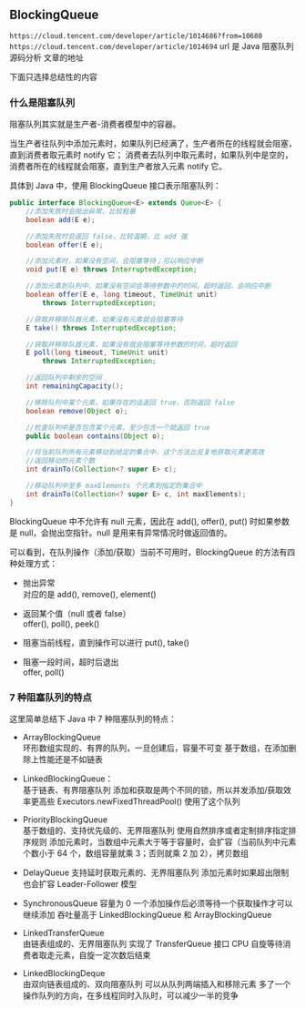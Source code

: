 ## BlockingQueue
`https://cloud.tencent.com/developer/article/1014686?from=10680`
`https://cloud.tencent.com/developer/article/1014694`
url 是 Java 阻塞队列源码分析 文章的地址

下面只选择总结性的内容

### 什么是阻塞队列
阻塞队列其实就是生产者-消费者模型中的容器。

当生产者往队列中添加元素时，如果队列已经满了，生产者所在的线程就会阻塞，直到消费者取元素时 notify 它； 
 消费者去队列中取元素时，如果队列中是空的，消费者所在的线程就会阻塞，直到生产者放入元素 notify 它。

具体到 Java 中，使用 BlockingQueue 接口表示阻塞队列：
```java
public interface BlockingQueue<E> extends Queue<E> {
    //添加失败时会抛出异常，比较粗暴
    boolean add(E e);

    //添加失败时会返回 false，比较温婉，比 add 强
    boolean offer(E e);

    //添加元素时，如果没有空间，会阻塞等待；可以响应中断
    void put(E e) throws InterruptedException;

    //添加元素到队列中，如果没有空间会等待参数中的时间，超时返回，会响应中断
    boolean offer(E e, long timeout, TimeUnit unit)
        throws InterruptedException;

    //获取并移除队首元素，如果没有元素就会阻塞等待
    E take() throws InterruptedException;

    //获取并移除队首元素，如果没有就会阻塞等待参数的时间，超时返回
    E poll(long timeout, TimeUnit unit)
        throws InterruptedException;

    //返回队列中剩余的空间
    int remainingCapacity();

    //移除队列中某个元素，如果存在的话返回 true，否则返回 false
    boolean remove(Object o);

    //检查队列中是否包含某个元素，至少包含一个就返回 true
    public boolean contains(Object o);

    //将当前队列所有元素移动到给定的集合中，这个方法比反复地获取元素更高效
    //返回移动的元素个数
    int drainTo(Collection<? super E> c);

    //移动队列中至多 maxElements 个元素到指定的集合中
    int drainTo(Collection<? super E> c, int maxElements);
}
```

BlockingQueue 中不允许有 null 元素，因此在 add(), offer(), put() 时如果参数是 null，会抛出空指针。null 是用来有异常情况时做返回值的。

可以看到，在队列操作（添加/获取）当前不可用时，BlockingQueue 的方法有四种处理方式：

* 抛出异常  
对应的是 add(), remove(), element()

* 返回某个值（null 或者 false）  
offer(), poll(), peek()

* 阻塞当前线程，直到操作可以进行 
put(), take()

* 阻塞一段时间，超时后退出  
offer, poll()

### 7 种阻塞队列的特点
这里简单总结下 Java 中 7 种阻塞队列的特点：

* ArrayBlockingQueue   
环形数组实现的、有界的队列，一旦创建后，容量不可变
基于数组，在添加删除上性能还是不如链表

* LinkedBlockingQueue：  
基于链表、有界阻塞队列
添加和获取是两个不同的锁，所以并发添加/获取效率更高些
Executors.newFixedThreadPool() 使用了这个队列

* PriorityBlockingQueue   
基于数组的、支持优先级的、无界阻塞队列
使用自然排序或者定制排序指定排序规则
添加元素时，当数组中元素大于等于容量时，会扩容（当前队列中元素个数小于 64 个，数组容量就乘 3；否则就乘 2 加 2），拷贝数组

* DelayQueue 
支持延时获取元素的、无界阻塞队列
添加元素时如果超出限制也会扩容
Leader-Follower 模型

* SynchronousQueue 
容量为 0
一个添加操作后必须等待一个获取操作才可以继续添加
吞吐量高于 LinkedBlockingQueue 和 ArrayBlockingQueue

* LinkedTransferQueue  
由链表组成的、无界阻塞队列
实现了 TransferQueue 接口
CPU 自旋等待消费者取走元素，自旋一定次数后结束

* LinkedBlockingDeque  
由双向链表组成的、双向阻塞队列
可以从队列两端插入和移除元素
多了一个操作队列的方向，在多线程同时入队时，可以减少一半的竞争




